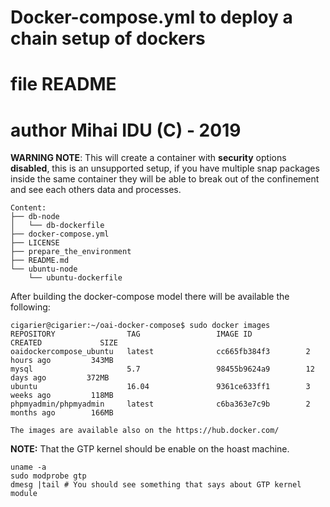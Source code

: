 # Docker-compose.yml to deploy a chain setup of dockers
# file          README
# author        Mihai IDU (C) - 2019 

**WARNING NOTE**: This will create a container with **security** options **disabled**, this is an unsupported setup, if you have multiple snap packages inside the same container they will be able to break out of the confinement and see each others data and processes.


```
Content:
├── db-node
│   └── db-dockerfile
├── docker-compose.yml
├── LICENSE
├── prepare_the_environment
├── README.md
└── ubuntu-node
    └── ubuntu-dockerfile
```
After building the docker-compose model there will be available the following:
```
cigarier@cigarier:~/oai-docker-compose$ sudo docker images
REPOSITORY                TAG                 IMAGE ID            CREATED             SIZE
oaidockercompose_ubuntu   latest              cc665fb384f3        2 hours ago         343MB
mysql                     5.7                 98455b9624a9        12 days ago         372MB
ubuntu                    16.04               9361ce633ff1        3 weeks ago         118MB
phpmyadmin/phpmyadmin     latest              c6ba363e7c9b        2 months ago        166MB

The images are available also on the https://hub.docker.com/ 
```

**NOTE:** That the GTP kernel should be enable on the hoast machine.

```
uname -a
sudo modprobe gtp
dmesg |tail # You should see something that says about GTP kernel module
```

